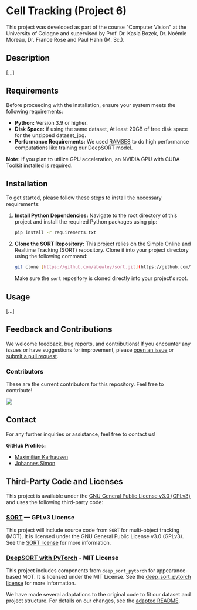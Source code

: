 # Cell Tracking (Project 6)

This project was developed as part of the course "Computer Vision" at the University of Cologne and supervised by Prof. Dr. Kasia Bozek, Dr. Noémie Moreau,  Dr. France Rose and Paul Hahn (M. Sc.).

## Description

[...]

## Requirements

Before proceeding with the installation, ensure your system meets the following requirements:

* **Python:** Version 3.9 or higher.
* **Disk Space:** if using the same dataset, At least 20GB of free disk space for the unzipped dataset_jpg.
* **Performance Requirements:** We used [RAMSES](https://itcc.uni-koeln.de/hpc/hpc/ramses) to do high performance computations like training our DeepSORT model.

**Note:** If you plan to utilize GPU acceleration, an NVIDIA GPU with CUDA Toolkit installed is required. 
    
## Installation

To get started, please follow these steps to install the necessary requirements:

1.  **Install Python Dependencies:**
    Navigate to the root directory of this project and install the required Python packages using pip:
    ```bash
    pip install -r requirements.txt
    ```

2.  **Clone the SORT Repository:**
    This project relies on the Simple Online and Realtime Tracking (SORT) repository. Clone it into your project directory using the following command:
    ```bash
    git clone [https://github.com/abewley/sort.git](https://github.com/abewley/sort.git)
    ```
    Make sure the `sort` repository is cloned directly into your project's root.

## Usage

[...]

## Feedback and Contributions

We welcome feedback, bug reports, and contributions! If you encounter any issues or have suggestions for improvement, please [open an issue](https://github.com/JS-10/Cell_Tracking_Project_6/issues/new) or [submit a pull request](https://github.com/JS-10/Cell_Tracking_Project_6/pulls).

### Contributors

These are the current contributors for this repository. Feel free to contribute!

<a href="https://github.com/JS-10/Cell_Tracking_Project_6/graphs/contributors">
  <img src="https://contrib.rocks/image?repo=JS-10/Cell_Tracking_Project_6" />
</a>

## Contact

For any further inquiries or assistance, feel free to contact us!

**GitHub Profiles:** 
- [Maximilian Karhausen](https://github.com/m4p4k4)
- [Johannes Simon](https://github.com/JS-10)

## Third-Party Code and Licenses
This project is available under the [GNU General Public License v3.0 (GPLv3)](LICENSE) and uses the following third-party code:

### [SORT](https://github.com/abewley/sort) — GPLv3 License  
This project will include source code from `SORT` for multi-object tracking (MOT). 
It is licensed under the GNU General Public License v3.0 (GPLv3).
See the [SORT license](https://github.com/abewley/sort/blob/master/LICENSE) for more information.

### [DeepSORT with PyTorch](https://github.com/ZQPei/deep_sort_pytorch) - MIT License
This project includes components from `deep_sort_pytorch` for appearance-based MOT.
It is licensed under the MIT License.
See the [deep_sort_pytorch license](https://github.com/JS-10/Cell_Tracking_Project_6/blob/main/deep_sort_pytorch/LICENSE) for more information.

We have made several adaptations to the original code to fit our dataset and project structure. For details on our changes, see the [adapted README](https://github.com/JS-10/Cell_Tracking_Project_6/blob/main/deep_sort_pytorch/README.md).
